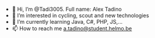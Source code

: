 - 👋 Hi, I’m @Tadi3005. Full name: Alex Tadino
- 👀 I’m interested in cycling, scout and new technologies
- 🌱 I’m currently learning Java, C#, PHP, JS,...
- 📫 How to reach me a.tadino@student.helmo.be
